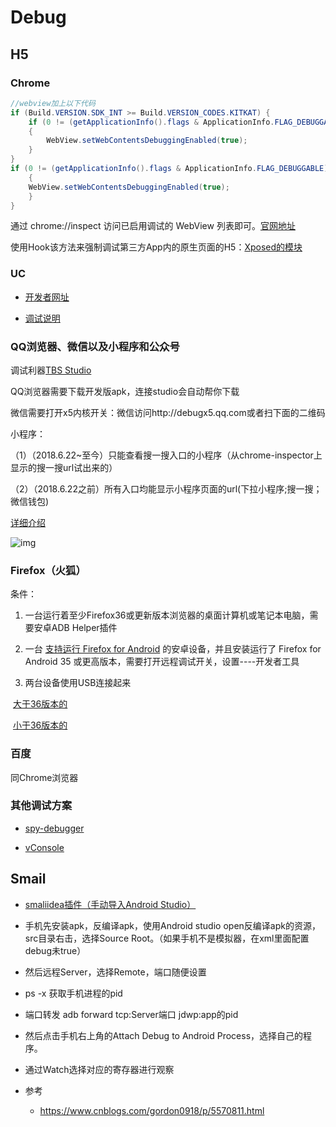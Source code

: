 # Debug

## H5

### Chrome

```java
//webview加上以下代码
if (Build.VERSION.SDK_INT >= Build.VERSION_CODES.KITKAT) {
    if (0 != (getApplicationInfo().flags & ApplicationInfo.FLAG_DEBUGGABLE))
    {
        WebView.setWebContentsDebuggingEnabled(true);
    }
}
if (0 != (getApplicationInfo().flags & ApplicationInfo.FLAG_DEBUGGABLE))
    { 
    WebView.setWebContentsDebuggingEnabled(true); 
    }
}
```

通过 chrome://inspect 访问已启用调试的 WebView 列表即可。[官网地址](https://developers.google.com/web/tools/chrome-devtools/remote-debugging/webviews?hl=zh-cn)

使用Hook该方法来强制调试第三方App内的原生页面的H5：[Xposed的模块](https://github.com/feix760/WebViewDebugHook)

### UC

+ [开发者网址](https://dev.ucweb.com/download/?spm=ucplus.11199946.home-card.1.53974692vNJMgU)

+ [调试说明](http://www.uc.cn/download/u4-developer_NEW.pdf)

### QQ浏览器、微信以及小程序和公众号

调试利器[TBS Studio](https://x5.tencent.com/tbs/guide/debug/download.html)

QQ浏览器需要下载开发版apk，连接studio会自动帮你下载

微信需要打开x5内核开关：微信访问http://debugx5.qq.com或者扫下面的二维码    

小程序：

（1）（2018.6.22~至今）只能查看搜一搜入口的小程序（从chrome-inspector上显示的搜一搜url试出来的）         

（2）（2018.6.22之前）所有入口均能显示小程序页面的url(下拉小程序;搜一搜；微信钱包)

[详细介绍](https://mp.weixin.qq.com/s/U0jFiRsVsChHb8K9995QKQ)

![img](images/android_debug_wechat.png)

### Firefox（火狐）

条件：

1. 一台运行着至少Firefox36或更新版本浏览器的桌面计算机或笔记本电脑，需要安卓ADB Helper插件

2. 一台 [支持运行 Firefox for Android](https://support.mozilla.org/en-US/kb/will-firefox-work-my-mobile-device) 的安卓设备，并且安装运行了 Firefox for Android 35 或更高版本，需要打开远程调试开关，设置----开发者工具

3. 两台设备使用USB连接起来

​       [大于36版本的](https://developer.mozilla.org/en-US/docs/Tools/Remote_Debugging/Debugging_Firefox_for_Android_with_WebIDE)

​       [小于36版本的](https://developer.mozilla.org/en-US/docs/Tools/Remote_Debugging/Firefox_for_Android)

### 百度

同Chrome浏览器

### 其他调试方案

+ [spy-debugger](https://github.com/wuchangming/spy-debugger)

+ [vConsole](https://github.com/Tencent/vConsole/blob/dev/README_CN.md)

## Smail

+ [smaliidea插件（手动导入Android Studio）](https://bitbucket.org/JesusFreke/smalidea/downloads/)

+ 手机先安装apk，反编译apk，使用Android studio open反编译apk的资源，src目录右击，选择Source Root。（如果手机不是模拟器，在xml里面配置debug未true）
+ 然后远程Server，选择Remote，端口随便设置
+ ps -x   获取手机进程的pid  
+ 端口转发     adb forward  tcp:Server端口  jdwp:app的pid
+ 然后点击手机右上角的Attach Debug to Android Process，选择自己的程序。
+ 通过Watch选择对应的寄存器进行观察
+ 参考
  + https://www.cnblogs.com/gordon0918/p/5570811.html

